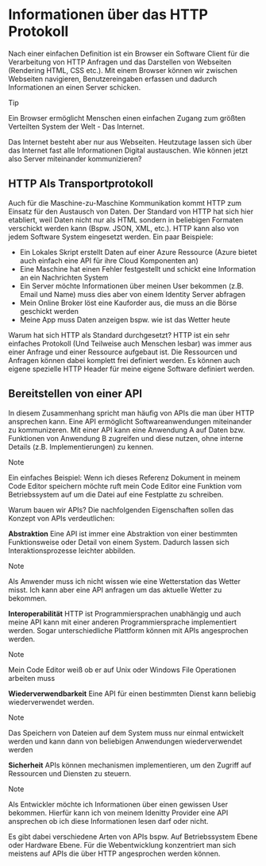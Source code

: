 # Informationen über das HTTP Protokoll

Nach einer einfachen Definition ist ein Browser ein Software Client für die Verarbeitung von HTTP Anfragen und das Darstellen von Webseiten (Rendering HTML, CSS etc.). Mit einem Browser können wir zwischen Webseiten navigieren, Benutzereingaben erfassen und dadurch Informationen an einen Server schicken. 

> [!TIP]
> Ein Browser ermöglicht Menschen einen einfachen Zugang zum größten Verteilten System der Welt - Das Internet.

Das Internet besteht aber nur aus Webseiten. Heutzutage lassen sich über das Internet fast alle Informationen Digital austauschen. Wie können jetzt also Server miteinander kommunizieren?

## HTTP Als Transportprotokoll

Auch für die Maschine-zu-Maschine Kommunikation kommt HTTP zum Einsatz für den Austausch von Daten. Der Standard von HTTP hat sich hier etabliert, weil Daten nicht nur als HTML sondern in beliebigen Formaten verschickt werden kann (Bspw. JSON, XML, etc.). HTTP kann also von jedem Software System eingesetzt werden. Ein paar Beispiele:

- Ein Lokales Skript erstellt Daten auf einer Azure Ressource (Azure bietet auch einfach eine API für ihre Cloud Komponenten an)
- Eine Maschine hat einen Fehler festgestellt und schickt eine Information an ein Nachrichten System
- Ein Server möchte Informationen über meinen User bekommen (z.B. Email und Name) muss dies aber von einem Identity Server abfragen
- Mein Online Broker löst eine Kauforder aus, die muss an die Börse geschickt werden
- Meine App muss Daten anzeigen bspw. wie ist das Wetter heute

Warum hat sich HTTP als Standard durchgesetzt? HTTP ist ein sehr einfaches Protokoll (Und Teilweise auch Menschen lesbar) was immer aus einer Anfrage und einer Ressource aufgebaut ist. Die Ressourcen und Anfragen können dabei komplett frei definiert werden. Es können auch eigene spezielle HTTP Header für meine eigene Software definiert werden. 

## Bereitstellen von einer API

In diesem Zusammenhang spricht man häufig von APIs die man über HTTP ansprechen kann. Eine API ermöglicht Softwareanwendungen miteinander zu kommunizeren. Mit einer API kann eine Anwendung A auf Daten bzw. Funktionen von Anwendung B zugreifen und diese nutzen, ohne interne Details (z.B. Implementierungen) zu kennen. 

> [!NOTE]
> Ein einfaches Beispiel: Wenn ich dieses Referenz Dokument in meinem Code Editor speichern möchte ruft mein Code Editor eine Funktion vom Betriebssystem auf um die Datei auf eine Festplatte zu schreiben.

Warum bauen wir APIs? Die nachfolgenden Eigenschaften sollen das Konzept von APIs verdeutlichen:

**Abstraktion**
Eine API ist immer eine Abstraktion von einer bestimmten Funktionsweise oder Detail von einem System. Dadurch lassen sich Interaktionsprozesse leichter abbilden.

> [!NOTE]
> Als Anwender muss ich nicht wissen wie eine Wetterstation das Wetter misst. Ich kann aber eine API anfragen um das aktuelle Wetter zu bekommen.

**Interoperabilität**
HTTP ist Programmiersprachen unabhängig und auch meine API kann mit einer anderen Programmiersprache implementiert werden. Sogar unterschiedliche Plattform können mit APIs angesprochen werden.

> [!NOTE]
> Mein Code Editor weiß ob er auf Unix oder Windows File Operationen arbeiten muss

**Wiederverwendbarkeit**
Eine API für einen bestimmten Dienst kann beliebig wiederverwendet werden. 

> [!NOTE]
> Das Speichern von Dateien auf dem System muss nur einmal entwickelt werden und kann dann von beliebigen Anwendungen wiederverwendet werden

**Sicherheit**
APIs können mechanismen implementieren, um den Zugriff auf Ressourcen und Diensten zu steuern.

> [!NOTE]
> Als Entwickler möchte ich Informationen über einen gewissen User bekommen. Hierfür kann ich von meinem Idenitty Provider eine API ansprechen ob ich diese Informationen lesen darf oder nicht.

Es gibt dabei verschiedene Arten von APIs bspw. Auf Betriebssystem Ebene oder Hardware Ebene. Für die Webentwicklung konzentriert man sich meistens auf APIs die über HTTP angesprochen werden können.